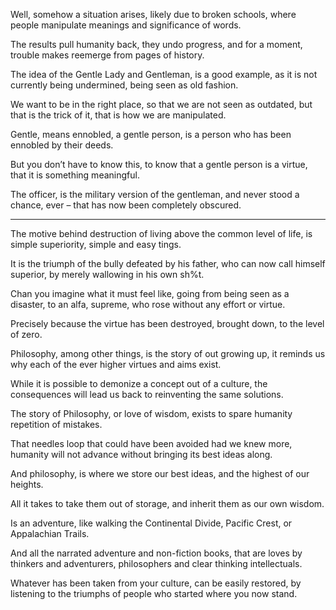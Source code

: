 Well, somehow a situation arises, likely due to broken schools,
where people manipulate meanings and significance of words.

The results pull humanity back, they undo progress,
and for a moment, trouble makes reemerge from pages of history.

The idea of the Gentle Lady and Gentleman, is a good example,
as it is not currently being undermined, being seen as old fashion.

We want to be in the right place, so that we are not seen as outdated,
but that is the trick of it, that is how we are manipulated.

Gentle, means ennobled, a gentle person,
is a person who has been ennobled by their deeds.

But you don’t have to know this,
to know that a gentle person is a virtue, that it is something meaningful.

The officer, is the military version of the gentleman,
and never stood a chance, ever – that has now been completely obscured.

---

The motive behind destruction of living above the common level of life,
is simple superiority, simple and easy tings.

It is the triumph of the bully defeated by his father,
who can now call himself superior, by merely wallowing in his own sh%t.

Chan you imagine what it must feel like, going from being seen as a disaster,
to an alfa, supreme, who rose without any effort or virtue.

Precisely because the virtue has been destroyed,
brought down, to the level of zero.

Philosophy, among other things, is the story of out growing up,
it reminds us why each of the ever higher virtues and aims exist.

While it is possible to demonize a concept out of a culture,
the consequences will lead us back to reinventing the same solutions.

The story of Philosophy, or love of wisdom,
exists to spare humanity repetition of mistakes.

That needles loop that could have been avoided had we knew more,
humanity will not advance without bringing its best ideas along.

And philosophy, is where we store our best ideas,
and the highest of our heights.

All it takes to take them out of storage,
and inherit them as our own wisdom.

Is an adventure,
like walking the Continental Divide, Pacific Crest, or Appalachian Trails.

And all the narrated adventure and non-fiction books,
that are loves by thinkers and adventurers, philosophers and clear thinking intellectuals.

Whatever has been taken from your culture, can be easily restored,
by listening to the triumphs of people who started where you now stand.

